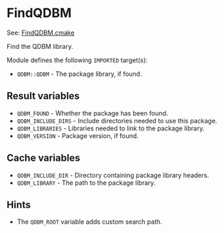 # FindQDBM

See: [FindQDBM.cmake](https://github.com/petk/php-build-system/tree/master/cmake/cmake/modules/FindQDBM.cmake)

Find the QDBM library.

Module defines the following `IMPORTED` target(s):

* `QDBM::QDBM` - The package library, if found.

## Result variables

* `QDBM_FOUND` - Whether the package has been found.
* `QDBM_INCLUDE_DIRS` - Include directories needed to use this package.
* `QDBM_LIBRARIES` - Libraries needed to link to the package library.
* `QDBM_VERSION` - Package version, if found.

## Cache variables

* `QDBM_INCLUDE_DIR` - Directory containing package library headers.
* `QDBM_LIBRARY` - The path to the package library.

## Hints

* The `QDBM_ROOT` variable adds custom search path.
